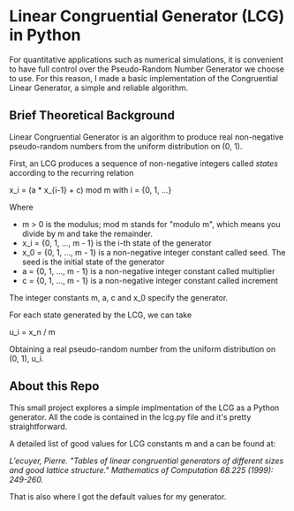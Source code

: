 # Linear Congruential Generator (LCG) in Python

For quantitative applications such as numerical simulations, it is convenient to have full control over the Pseudo-Random Number Generator we choose to use. For this reason, I made a basic implementation of the Congruential Linear Generator, a simple and reliable algorithm.


## Brief Theoretical Background
Linear Congruential Generator is an algorithm to produce real non-negative pseudo-random numbers from the uniform distribution on (0, 1).

First, an LCG produces a sequence of non-negative integers called *states* according to the recurring relation

  x_i = (a * x_{i-1} + c) mod m		  with i = {0, 1, ...}

Where
* m > 0 is the modulus; mod m stands for "modulo m", which means you divide by m and take the remainder.
* x_i = {0, 1, ..., m - 1} is the i-th state of the generator 
* x_0 = {0, 1, ..., m - 1} is a non-negative integer constant called seed. The seed is the initial state of the generator
* a = {0, 1, ..., m - 1} is a non-negative integer constant called multiplier
* c = {0, 1, ..., m - 1} is a non-negative integer constant called increment

The integer constants m, a, c and x_0 specify the generator.

For each state generated by the LCG, we can take

  u_i = x_n / m

Obtaining a real pseudo-random number from the uniform distribution on (0, 1), u_i.



## About this Repo
This small project explores a simple implmentation of the LCG as a Python generator. All the code is contained in the lcg.py file and it's pretty straightforward.

A detailed list of good values for LCG constants m and a can be found at:

*L’ecuyer, Pierre. "Tables of linear congruential generators of different sizes and good lattice structure." Mathematics of Computation 68.225 (1999): 249-260.*

That is also where I got the default values for my generator.
